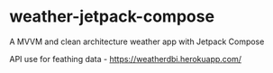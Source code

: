 # weather-jetpack-compose
A MVVM and clean architecture weather app with Jetpack Compose

API use for feathing data - https://weatherdbi.herokuapp.com/
